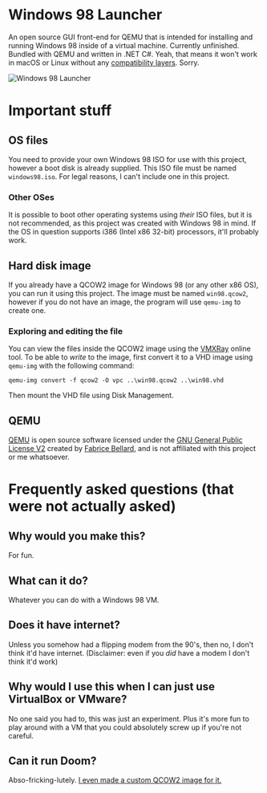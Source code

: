 # Windows 98 Launcher
An open source GUI front-end for QEMU that is intended for installing and running Windows 98 inside of a virtual machine. Currently unfinished. Bundled with QEMU and written in .NET C#. Yeah, that means it won't work in macOS or Linux without any [compatibility layers](https://www.winehq.org/). Sorry.

![Windows 98 Launcher](https://github.com/SpeedStriker243/Windows98Launcher/raw/master/win98launcher.png)

# Important stuff
## OS files
You need to provide your own Windows 98 ISO for use with this project, however a boot disk is already supplied. This ISO file must be named `windows98.iso`. For legal reasons, I can't include one in this project.

### Other OSes
It is possible to boot other operating systems using *their* ISO files, but it is not recommended, as this project was created with Windows 98 in mind. 
If the OS in question supports i386 (Intel x86 32-bit) processors, it'll probably work.

## Hard disk image
If you already have a QCOW2 image for Windows 98 (or any other x86 OS), you can run it using this project. The image must be named `win98.qcow2`, however if you do not have an image, the program will use `qemu-img` to create one.

### Exploring and editing the file
You can view the files inside the QCOW2 image using the [VMXRay](https://vmxray.com/) online tool.
To be able to *write* to the image, first convert it to a VHD image using `qemu-img` with the following command:
```
qemu-img convert -f qcow2 -O vpc ..\win98.qcow2 ..\win98.vhd
```
Then mount the VHD file using Disk Management.

## QEMU
[QEMU](https://www.qemu.org/) is open source software licensed under the [GNU General Public License V2](https://www.gnu.org/licenses/old-licenses/gpl-2.0.en.html) created by [Fabrice Bellard](https://bellard.org/), and is not affiliated with this project or me whatsoever.

# Frequently asked questions (that were not actually asked)
## Why would you make this?
For fun.

## What can it do?
Whatever you can do with a Windows 98 VM.

## Does it have internet?
Unless you somehow had a flipping modem from the 90's, then no, I don't think it'd have internet. (Disclaimer: even if you *did* have a modem I don't think it'd work)

## Why would I use this when I can just use VirtualBox or VMware?
No one said you had to, this was just an experiment. Plus it's more fun to play around with a VM that you could absolutely screw up if you're not careful.

## Can it run Doom?
Abso-fricking-lutely. [I even made a custom QCOW2 image for it.](https://drive.google.com/file/d/1FI5B9kikLCxFtn4Qac-uii5dc6SqVmh8/view?usp=sharing)

